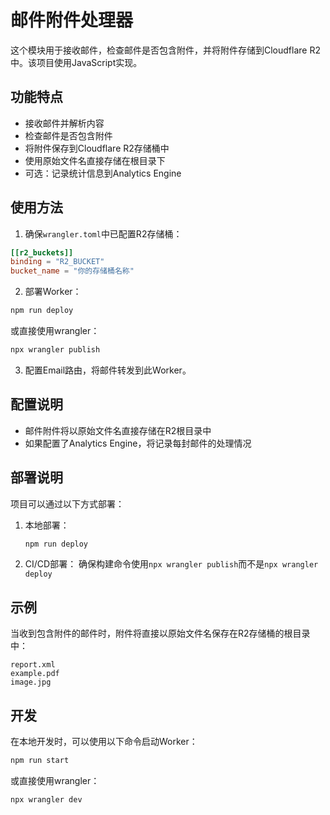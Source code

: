 # 邮件附件处理器

这个模块用于接收邮件，检查邮件是否包含附件，并将附件存储到Cloudflare R2中。该项目使用JavaScript实现。

## 功能特点

- 接收邮件并解析内容
- 检查邮件是否包含附件
- 将附件保存到Cloudflare R2存储桶中
- 使用原始文件名直接存储在根目录下
- 可选：记录统计信息到Analytics Engine

## 使用方法

1. 确保`wrangler.toml`中已配置R2存储桶：

```toml
[[r2_buckets]]
binding = "R2_BUCKET"
bucket_name = "你的存储桶名称"
```

2. 部署Worker：

```bash
npm run deploy
```

或直接使用wrangler：

```bash
npx wrangler publish
```

3. 配置Email路由，将邮件转发到此Worker。

## 配置说明

- 邮件附件将以原始文件名直接存储在R2根目录中
- 如果配置了Analytics Engine，将记录每封邮件的处理情况

## 部署说明

项目可以通过以下方式部署：

1. 本地部署：
   ```bash
   npm run deploy
   ```

2. CI/CD部署：
   确保构建命令使用`npx wrangler publish`而不是`npx wrangler deploy`

## 示例

当收到包含附件的邮件时，附件将直接以原始文件名保存在R2存储桶的根目录中：

```
report.xml
example.pdf
image.jpg
```

## 开发

在本地开发时，可以使用以下命令启动Worker：

```bash
npm run start
```

或直接使用wrangler：

```bash
npx wrangler dev
``` 